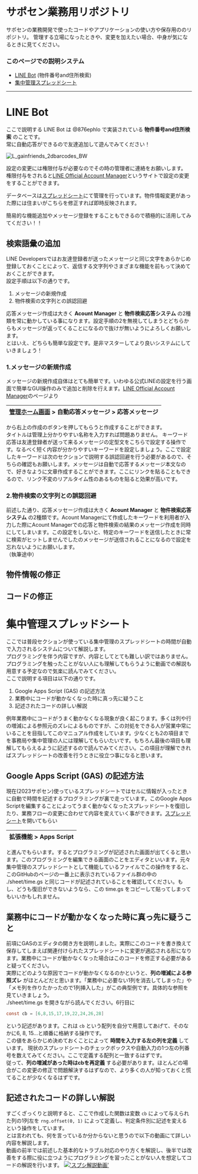 # サポセン業務用リポジトリ
サポセンの業務開発で使ったコードやアプリケーションの使い方や保存用ののリポジトリ。
管理する立場になったときや、変更を加えたい場合、中身が気になるときに見てください。

### このページでの説明システム
  - [LINE Bot](https://github.com/kenshi0902/Saposen#line-bot) (物件番号and住所検索)
  - [集中管理スプレッドシート](https://github.com/kenshi0902/Saposen#%E9%9B%86%E4%B8%AD%E7%AE%A1%E7%90%86%E3%82%B9%E3%83%97%E3%83%AC%E3%83%83%E3%83%89%E3%82%B7%E3%83%BC%E3%83%88)

---

# LINE Bot
ここで説明する LINE Bot は @876ephlo で実装されている **物件番号and住所検索** のことです。  
常に自動応答ができるので友達追加して遊んでみてください！  

![L_gainfriends_2dbarcodes_BW](https://github.com/kenshi0902/Saposen/assets/39240585/42a0b18e-bee2-49e3-8f4f-ccdd98dfbe07)


設定の変更には権限付与が必要なのでその時の管理者に連絡をお願いします。  
権限付与をされると[LINE Official Account Manager](https://manager.line.biz/account/@876ephlo)というサイトで設定の変更をすることができます。

データベースは[スプレッドシート](https://docs.google.com/spreadsheets/d/16Xjk58PHO5i9Stoym5e6MmHHs2TZuZN5IVxpzHE8I14/edit#gid=0)にて管理を行っています。物件情報変更があった際には住まいがこちらを修正すれば即時反映されます。  

簡易的な機能追加やメッセージ登録をすることもできるので積極的に活用してみてください！！

## 検索語彙の追加
  LINE Developersではお友達登録者が送ったメッセージと同じ文字をあらかじめ登録しておくことによって、返信する文字列やさまざまな機能を前もって決めておくことができます。  
  設定手順は以下の通りです。 

  1. メッセージの新規作成  
  1. 物件検索の文字列との誤認回避

  応答メッセージ作成は大きく **Acount Manager** と **物件検索応答システム** の2種類を常に動かしている事になります。設定手順の2を無視してしまうとどちらからもメッセージが返ってくることになるので抜けが無いようによろしくお願いします。  
  とはいえ、どちらも簡単な設定です。是非マスターしてより良いシステムにしていきましょう！

  ### 1.メッセージの新規作成
  メッセージの新規作成自体はとても簡単です。いわゆる公式LINEの設定を行う画面で簡単なGUI操作のみで追加と削除を行えます。[LINE Official Account Manager](https://manager.line.biz/account/@876ephlo)のページより

  | [管理ホーム画面](https://developers.line.biz/console/channel/1655768736) > 自動応答メッセージ > 応答メッセージ |
  |-|  

  から右上の作成のボタンを押してもらうと作成することができます。  
  タイトルは管理上分かりやすい名称を入力すれば問題ありません。
  キーワード応答は友達登録者が送って来るメッセージの定型文をこちらで設定する操作です。なるべく短く内容が分かりやすいキーワードを設定しましょう。ここで設定したキーワードは次のセクションで説明する誤認回避を行う必要があるので、そちらの確認もお願いします。メッセージは自動で応答するメッセージ本文なので、好きなように文章作成することができます。ここにリンクを貼ることもできるので、リンク不変のリアルタイム性のあるものを貼ると効果が高いです。
  

  ### 2.物件検索の文字列との誤認回避
  前述した通り、応答メッセージ作成は大きく **Acount Manager** と **物件検索応答システム** の2種類です。Acount Managerにて作成したキーワードを利用者が入力した際にAcount Managerでの応答と物件検索の結果のメッセージ作成を同時にしてしまいます。この設定をしないと、特定のキーワードを送信したときに常に検索がヒットしませんでしたのメッセージが送信されることになるので設定を忘れないようにお願いします。  
  （執筆途中）

## 物件情報の修正
## コードの修正

# 集中管理スプレッドシート
  ここでは普段セクションが使っている集中管理のスプレッドシートの時間が自動で入力されるシステムについて解説します。  
  プログラミングを伴う内容ですが、内容としてとても難しい訳ではありません。プログラミングを触ったことがない人にも理解してもらうように動画での解説も用意する予定なので気楽に読んでみてください。  
  ここで説明する項目は以下の通りです。  

  1. Google Apps Script (GAS) の記述方法
  1. 業務中にコードが動かなくなった時に真っ先に疑うこと
  1. 記述されたコードの詳しい解説

  例年業務中にコードがうまく動かなくなる現象が良く起こります。多くは列や行の増減による参照元のズレによるものですが、この対処をできる人が営業中常にいることを目指してこのマニュアル作成をしています。少なくとも2の項目までを事務局や集中管理の人には理解してもらいたいです。もちろん最後の項目も理解してもらえるように記述するので読んでみてください。この項目が理解できればスプレッドシートの改善を行うときに役立つ事になると思います。

  ## Google Apps Script (GAS) の記述方法
  現在(2023サポセン)使っているスプレッドシートではセルに情報が入ったときに自動で時間を記述するプログラミングが裏で走っています。このGoogle Apps Scriptを編集することによってうまく動かなくなったスプレッドシートを復旧したり、業務フローの変更に合わせて内容を変えていく事ができます。[スプレッドシート](https://docs.google.com/spreadsheets/d/12z47_UQSYZZFKuOGbdO2SQq5zOL5OUUCB5kYMOvP8-8/edit?usp=drive_link)を開いてもらい

  |拡張機能 > Apps Script|
  |-|

  と進んでもらいます。するとプログラミングが記述された画面が出てくると思います。このプログラミングを編集できる画面のことをエディタといいます。元々集中管理のスプレッドシートとして機能しているファイルでこの操作をすると、このGitHubのページの一番上に表示されているファイル群の中の ./sheet/time.gs と同じコードが記述されていることを確認してください。もし、どうも復旧ができないようなら、この time.gs をコピーして貼ってしまってもいいかもしれません。

  ## 業務中にコードが動かなくなった時に真っ先に疑うこと
  前項にGASのエディタの開き方を説明しました。実際にこのコードを書き換えて保存してしまえば関連付けられたスプレッドシートに変更が適応される形になります。業務中にコードが動かなくなった場合はこのコードを修正する必要があると疑ってください。  
  実際にどのような原因でコードが動かなくなるのかというと、**列の増減による参照ズレ** がほとんどだと思います。「業務中に必要ない1列を消去してしまった」や「メモ列を作りたかったので1列挿入した」がこの典型例です。具体的な参照を見ていきましょう。  
  ./sheet/time.gs を開きながら読んでください。6行目に

  ```js:time.gs
  const cb = [6,8,15,17,19,22,24,26,28]
  ```
  という記述があります。これは `cb` という配列を自分で用意してあげて、そのなかに6, 8, 15...と順番に格納する操作です。  
  この値をあらかじめ決めておくことによって **時間を入力する左の列を定義** しています。
  現状のスプレッドシートのチェックボックスや自動入力の1つ左の列番号を数えてみてください。ここで定義する配列と一致するはずです。  
  従って、**列の増減があった時はcbを再定義** する必要があります。ほとんどの場合がこの変更の修正で問題解決するはずなので、より多くの人が知っておくと慌てることが少なくなるはずです。
  
  ## 記述されたコードの詳しい解説
  すごくざっくりと説明すると、ここで作成した関数は変数 `cb` によって与えられた列の1列左を `rng.offset(0, 1)` によって定義し、判定条件別に記述を変えるという操作をしています。  
  とは言われても、何を言っているか分からないと思うので以下の動画にて詳しい内容を解説します。  
  動画の前半では前述した基本的なトラブル対応のやり方くを解説し、後半では改善をする際に役に立つようにプログラミングを習ったことがない人を想定してコードの解説を行います。
  [!['スプシ解説動画'](https://github.com/kenshi0902/Saposen/assets/39240585/44975511-57a3-45b4-b580-b991be400348)](https://youtu.be/A8hluEyECT8)